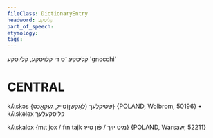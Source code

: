 ```yaml
---
fileClass: DictionaryEntry
headword: קליסקע
part_of_speech: 
etymology: 
tags: 
---
```

קליסקע
־ס
די
קלויסקע, קליוסקע
'gnocchi'

CENTRAL
========

kʎɩskəs {שטיקלעך (לאָקשן)טייג, געקאָכט} {POLAND, Wolbrom, 50196}
	•	kʎɩskələx קליסקעלעך

kʎɩskalox {mɩt jox / fɩn tajk מיט יויך / פֿון טייג} {POLAND, Warsaw, 52211}

